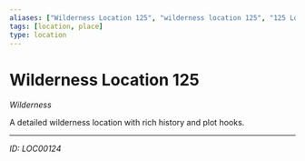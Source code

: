 ```yaml
---
aliases: ["Wilderness Location 125", "wilderness location 125", "125 Location Wilderness"]
tags: [location, place]
type: location
---
```


# Wilderness Location 125

*Wilderness*

A detailed wilderness location with rich history and plot hooks.

---
*ID: LOC00124*